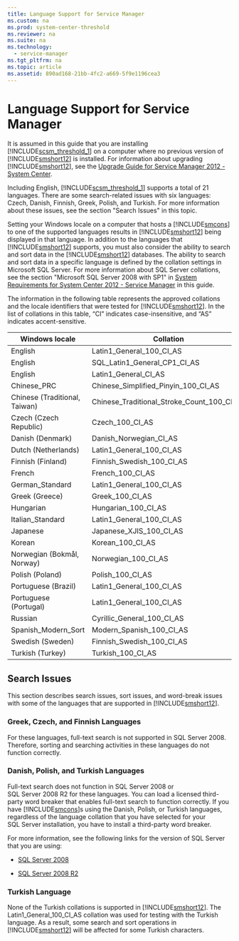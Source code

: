 ```yaml
---
title: Language Support for Service Manager
ms.custom: na
ms.prod: system-center-threshold
ms.reviewer: na
ms.suite: na
ms.technology: 
  - service-manager
ms.tgt_pltfrm: na
ms.topic: article
ms.assetid: 890ad168-21bb-4fc2-a669-5f9e1196cea3
---
```

# Language Support for Service Manager
It is assumed in this guide that you are installing [!INCLUDE[scsm_threshold_1](../../Token/scsm_threshold_1_md.md)] on a computer where no previous version of [!INCLUDE[smshort12](../../Token/smshort12_md.md)] is installed. For information about upgrading [!INCLUDE[smshort12](../../Token/smshort12_md.md)], see the [Upgrade Guide for Service Manager 2012 - System Center](http://go.microsoft.com/fwlink/p/?LinkID=209667).

Including English, [!INCLUDE[scsm_threshold_1](../../Token/scsm_threshold_1_md.md)] supports a total of 21 languages. There are some search\-related issues with six languages: Czech, Danish, Finnish, Greek, Polish, and Turkish. For more information about these issues, see the section "Search Issues" in this topic.

Setting your Windows locale on a computer that hosts a [!INCLUDE[smcons](../../Token/smcons_md.md)] to one of the supported languages results in [!INCLUDE[smshort12](../../Token/smshort12_md.md)] being displayed in that language. In addition to the languages that [!INCLUDE[smshort12](../../Token/smshort12_md.md)] supports, you must also consider the ability to search and sort data in the [!INCLUDE[smshort12](../../Token/smshort12_md.md)] databases. The ability to search and sort data in a specific language is defined by the collation settings in Microsoft SQL Server. For more information about SQL Server collations, see the section "Microsoft SQL Server 2008 with SP1" in [System Requirements for System Center 2012 - Service Manager](assetId:///847fcf88-bee5-49e5-a783-92ed432db3a4) in this guide.

The information in the following table represents the approved collations and the locale identifiers that were tested for [!INCLUDE[smshort12](../../Token/smshort12_md.md)]. In the list of collations in this table, “CI” indicates case\-insensitive, and “AS” indicates accent\-sensitive.

|Windows locale|Collation|
|------------------|-------------|
|English|Latin1\_General\_100\_CI\_AS|
|English|SQL\_Latin1\_General\_CP1\_CI\_AS|
|English|Latin1\_General\_CI\_AS|
|Chinese\_PRC|Chinese\_Simplified\_Pinyin\_100\_CI\_AS|
|Chinese \(Traditional, Taiwan\)|Chinese\_Traditional\_Stroke\_Count\_100\_CI\_AS|
|Czech \(Czech Republic\)|Czech\_100\_CI\_AS|
|Danish \(Denmark\)|Danish\_Norwegian\_CI\_AS|
|Dutch \(Netherlands\)|Latin1\_General\_100\_CI\_AS|
|Finnish \(Finland\)|Finnish\_Swedish\_100\_CI\_AS|
|French|French\_100\_CI\_AS|
|German\_Standard|Latin1\_General\_100\_CI\_AS|
|Greek \(Greece\)|Greek\_100\_CI\_AS|
|Hungarian|Hungarian\_100\_CI\_AS|
|Italian\_Standard|Latin1\_General\_100\_CI\_AS|
|Japanese|Japanese\_XJIS\_100\_CI\_AS|
|Korean|Korean\_100\_CI\_AS|
|Norwegian \(Bokmål, Norway\)|Norwegian\_100\_CI\_AS|
|Polish \(Poland\)|Polish\_100\_CI\_AS|
|Portuguese \(Brazil\)|Latin1\_General\_100\_CI\_AS|
|Portuguese \(Portugal\)|Latin1\_General\_100\_CI\_AS|
|Russian|Cyrillic\_General\_100\_CI\_AS|
|Spanish\_Modern\_Sort|Modern\_Spanish\_100\_CI\_AS|
|Swedish \(Sweden\)|Finnish\_Swedish\_100\_CI\_AS|
|Turkish \(Turkey\)|Turkish\_100\_CI\_AS|

## Search Issues
This section describes search issues, sort issues, and word\-break issues with some of the languages that are supported in [!INCLUDE[smshort12](../../Token/smshort12_md.md)].

### Greek, Czech, and Finnish Languages
For these languages, full\-text search is not supported in SQL Server 2008. Therefore, sorting and searching activities in these languages do not function correctly.

### Danish, Polish, and Turkish Languages
Full\-text search does not function in SQL Server 2008 or SQL Server 2008 R2 for these languages. You can load a licensed third\-party word breaker that enables full\-text search to function correctly. If you have [!INCLUDE[smcons](../../Token/smcons_md.md)]s using the Danish, Polish, or Turkish languages, regardless of the language collation that you have selected for your SQL Server installation, you have to install a third\-party word breaker.

For more information, see the following links for the version of SQL Server that you are using:

-   [SQL Server 2008](http://go.microsoft.com/fwlink/?LinkId=205800)

-   [SQL Server 2008 R2](http://go.microsoft.com/fwlink/p/?LinkID=205557)

### Turkish Language
None of the Turkish collations is supported in [!INCLUDE[smshort12](../../Token/smshort12_md.md)]. The Latin1\_General\_100\_CI\_AS collation was used for testing with the Turkish language. As a result, some search and sort operations in [!INCLUDE[smshort12](../../Token/smshort12_md.md)] will be affected for some Turkish characters.


